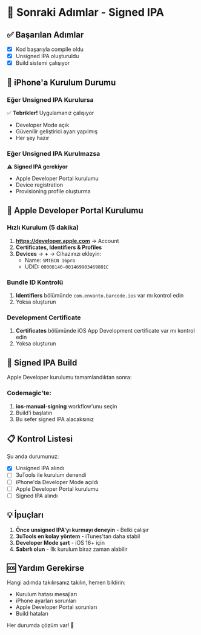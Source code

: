 # 🚀 Sonraki Adımlar - Signed IPA

## ✅ Başarılan Adımlar
- [x] Kod başarıyla compile oldu
- [x] Unsigned IPA oluşturuldu
- [x] Build sistemi çalışıyor

## 📱 iPhone'a Kurulum Durumu

### Eğer Unsigned IPA Kurulursa
✅ **Tebrikler!** Uygulamanız çalışıyor
- Developer Mode açık
- Güvenilir geliştirici ayarı yapılmış
- Her şey hazır

### Eğer Unsigned IPA Kurulmazsa
⚠️ **Signed IPA gerekiyor**
- Apple Developer Portal kurulumu
- Device registration
- Provisioning profile oluşturma

## 🔧 Apple Developer Portal Kurulumu

### Hızlı Kurulum (5 dakika)
1. **https://developer.apple.com** → Account
2. **Certificates, Identifiers & Profiles**
3. **Devices** → **+** → Cihazınızı ekleyin:
   - Name: `SMTBCN 16pro`
   - UDID: `00008140-001469903469801C`

### Bundle ID Kontrolü
1. **Identifiers** bölümünde `com.envanto.barcode.ios` var mı kontrol edin
2. Yoksa oluşturun

### Development Certificate
1. **Certificates** bölümünde iOS App Development certificate var mı kontrol edin
2. Yoksa oluşturun

## 🎯 Signed IPA Build

Apple Developer kurulumu tamamlandıktan sonra:

### Codemagic'te:
1. **ios-manual-signing** workflow'unu seçin
2. Build'i başlatın
3. Bu sefer signed IPA alacaksınız

## 📋 Kontrol Listesi

Şu anda durumunuz:
- [x] Unsigned IPA alındı
- [ ] 3uTools ile kurulum denendi
- [ ] iPhone'da Developer Mode açıldı
- [ ] Apple Developer Portal kurulumu
- [ ] Signed IPA alındı

## 💡 İpuçları

1. **Önce unsigned IPA'yı kurmayı deneyin** - Belki çalışır
2. **3uTools en kolay yöntem** - iTunes'tan daha stabil
3. **Developer Mode şart** - iOS 16+ için
4. **Sabırlı olun** - İlk kurulum biraz zaman alabilir

## 🆘 Yardım Gerekirse

Hangi adımda takılırsanız takılın, hemen bildirin:
- Kurulum hatası mesajları
- iPhone ayarları sorunları
- Apple Developer Portal sorunları
- Build hataları

Her durumda çözüm var! 💪